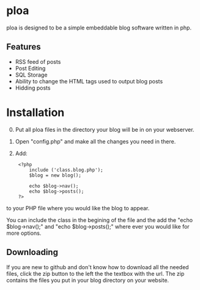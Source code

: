 ploa
====

ploa is designed to be a simple embeddable blog software written in php. 


Features
--------

- RSS feed of posts
- Post Editing
- SQL Storage
- Ability to change the HTML tags used to output blog posts
- Hidding posts


Installation
============

0. Put all ploa files in the directory your blog will be in on your webserver.
1. Open "config.php" and make all the changes you need in there.
2. Add:

        
        <?php 
            include ('class.blog.php');
            $blog = new blog();

            echo $blog->nav();
            echo $blog->posts();
        ?>

to your PHP file where you would like the blog to appear.

You can include the class in the begining of the file and the add the "echo $blog->nav();" and "echo $blog->posts();" where ever you would like for more options.

Downloading
-----------

If you are new to github and don't know how to download all the needed files, click the zip button to the left the the textbox with the url. The zip contains the files you put in your blog directory on your website.
